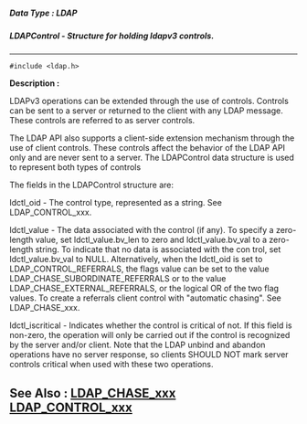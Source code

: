 ##### Data Type : LDAP
##### LDAPControl - Structure for holding ldapv3 controls.
---
```
#include <ldap.h>
```
**Description :**

LDAPv3 operations can be extended through the use of controls.  Controls can be 
sent to a server or returned to the client with any LDAP message. These 
controls are referred to as server controls.

The LDAP API also supports a client-side extension mechanism through the use of 
client controls. These controls affect the behavior of the LDAP API only and 
are never sent to a server.  The LDAPControl data structure is used to 
represent both types of controls

The fields in the LDAPControl structure are:

ldctl_oid  - The control type, represented as a string.  See LDAP_CONTROL_xxx.

ldctl_value  - The data associated with the control (if any).  To  specify a 
zero-length value, set ldctl_value.bv_len to zero and ldctl_value.bv_val to a 
zero-length string.  To indicate that no data is associated with the con trol, 
set ldctl_value.bv_val to NULL.  Alternatively, when the ldctl_oid is set to 
LDAP_CONTROL_REFERRALS, the flags value can be set to the value 
LDAP_CHASE_SUBORDINATE_REFERRALS or to the value LDAP_CHASE_EXTERNAL_REFERRALS, 
or the logical OR of the two flag values.  To create a referrals client control 
with "automatic chasing".  See LDAP_CHASE_xxx.

ldctl_iscritical - Indicates whether the control is critical of not. If this 
field is non-zero, the operation will only be carried out if the control is 
recognized by the server and/or client.  Note that the LDAP unbind and abandon 
operations have no server response, so clients SHOULD NOT mark server controls 
critical when used with these two operations.


**See Also :**
[LDAP_CHASE_xxx](/domino-c-api-docs/reference/Symb/LDAP_CHASE_xxx)
[LDAP_CONTROL_xxx](/domino-c-api-docs/reference/Symb/LDAP_CONTROL_xxx)
---
